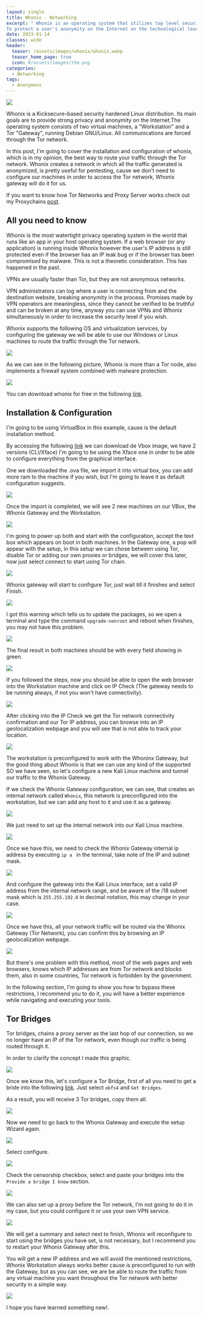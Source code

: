 ```yaml
---
layout: single
title: Whonix - Networking
excerpt: " Whonix is an operating system that utilizes top level security research and best practices to help users stay anonymous on the internet. 
To protect a user's anonymity on the Internet on the technological level Whonix uses virtualization and the Whonix-Workstation combined with the Whonix-Gateway to force all connections through the Tor network."
date: 2023-01-14
classes: wide
header:
  teaser: /assets/images/whonix/whonix.webp
  teaser_home_page: true
  icon: #/assets/images/thm.png
categories:
  - Networking
tags:
  - Anonymous
---
```


![](/assets/images/whonix/banner.webp)

Whonix is a Kicksecure–based security hardened Linux distribution. Its main goals are to provide strong privacy and anonymity on the Internet.The operating system consists of two virtual machines, a "Workstation" and a Tor "Gateway", running Debian GNU/Linux. All communications are forced through the Tor network.

In this post, I'm going to cover the installation and configuration of whonix, which is in my opinion, the best way to route your traffic through the Tor network.
Whonix creates a network in which all the traffic generated is anonymized, is pretty useful for pentesting, cause we don't need to configure our machines in order to access the Tor network, Whonix gateway will do it for us.

If you want to know how Tor Networks and Proxy Server works check out my Proxychains [post](http://Slayer0x.github.io/proxychains/). 

## All you need to know 

Whonix is the most watertight privacy operating system in the world that runs like an app in your host operating system. 
If a web browser (or any application) is running inside Whonix  however the user's IP address is still protected even if the browser has an IP leak bug or if the browser has been compromised by malware. This is not a theoretic consideration. This has happened in the past.

VPNs are usually faster than Tor, but they are not anonymous networks.

VPN administrators can log where a user is connecting from and the destination website, breaking anonymity in the process. Promises made by VPN operators are meaningless, since they cannot be verified to be truthful and can be broken at any time, anyway you can use VPNs and Whonix simultaneously in order to increase the security level if you wish.

Whonix supports the following OS and virtualization services, by configuring the gateway we will be able to use our Windows or Linux machines to route the traffic through the Tor network.

![](/assets/images/whonix/os.PNG)

As we can see in the following picture, Whonix is more than a Tor node, also implements a firewall system combined with malware protection. 

![](/assets/images/whonix/compare.PNG)

You can download whonix for free in the following [link](https://www.whonix.org/).

## Installation & Configuration

I'm going to be using VirtualBox in this example, cause is the default installation method. 

By accessing the following [link](https://www.whonix.org/wiki/VirtualBox) we can download de Vbox image, we have 2 versions (CLI/Xface) I'm going to be using the Xface one in order to be able to configure everything from the graphical interface.

One we downloaded the .ova file, we import it into virtual box, you can add more ram to the machine if you wish, but I'm going to leave it as default configuration suggests.

![](/assets/images/whonix/vbox.PNG)

Once the import is completed, we will see 2 new machines on our VBox, the Whonix Gateway and the Workstation.

![](/assets/images/whonix/machines.PNG)

I'm going to power up both and start with the configuration, accept the text box which appears on boot in both machines.
In the Gateway one, a pop will appear with the setup, in this setup we can chose between using Tor, disable Tor or adding our own proxies or bridges, we will cover this later, now just select connect to start using Tor chain.

![](/assets/images/whonix/Connect.PNG)

Whonix gateway will start to configure Tor, just wait till it finishes and select Finish.

![](/assets/images/whonix/connected.PNG)

I got this warning which tells us to update the packages, so we open a terminal and type the command `upgrade-nonroot` and reboot when finishes, you may not have this problem.

![](/assets/images/whonix/Sytemcheck.PNG)

The final result in both machines should be with every field showing in green.

![](/assets/images/whonix/correct.PNG)

If you followed the steps, now you should be able to open the web browser into the Workstation machine and click on IP Check (The gateway needs to be running always, if not you won't have connectivity).

![](/assets/images/whonix/browser.PNG)

After clicking into the IP Check we get the Tor network connectivity confirmation and our Tor IP address, you can browse into an IP geolocalization webpage and you will see that is not able to track your location. 

![](/assets/images/whonix/correctb.PNG)

The workstation is preconfigured to work with the Whoninx Gateway, but the good thing about Whonix is that we can use any kind of the supported SO we have seen, so let's configure a new Kali Linux machine and tunnel our traffic to the Whonix Gateway.

If we check the Whonix Gateway configuration, we can see, that creates an  internal network called `Whonix`, this network is preconfigured into the workstation, but we can add any host to it and use it as a gateway.

![](/assets/images/whonix/interface.PNG)

We just need to set up the internal network into our Kali Linux machine.

![](/assets/images/whonix/kali.PNG)

Once we have this, we need to check the Whonix Gateway internal ip address by executing `ip a ` in the terminal, take note of the IP and subnet mask.

![](/assets/images/whonix/WhonixIP.PNG)

And configure the gateway into the Kali Linux interface, set a valid IP address from the internal network range, and be aware of the /18 subnet mask which is `255.255.192.0` in decimal notation, this may change in your case.

![](/assets/images/whonix/configure.PNG)

Once we have this, all your network traffic will be routed via the Whonix Gateway (Tor Network), you can confirm this by browsing an IP geolocalization webpage.

![](/assets/images/whonix/kaliip.PNG)

But there's one problem with this method, most of the web pages and web browsers, knows which IP addresses are from Tor network and blocks them, also in some countries, Tor network is forbidden by the government.

In the following section, I'm going to show you how to bypass these restrictions, I recommend you to do it, you will have a better experience while navigating and executing your tools.

## Tor Bridges

Tor bridges, chains a proxy server as the last hop of our connection, so we no longer have an IP of the Tor network, even though our traffic is being routed through it.

In order to clarify the concept I made this graphic.

![](/assets/images/whonix/Bridges.PNG)

Once we know this, let's configure a Tor Bridge, first of all you need to get a bride into the following [link](https://bridges.Torproject.org/options/).
Just select `obfs4` and `Get Bridges`.

As a result, you will receive 3 Tor bridges, copy them all.

![](/assets/images/whonix/bridgestor.PNG)

Now we need to go back to the Whonix Gateway and execute the setup Wizard again.

![](/assets/images/whonix/setup.PNG)

Select configure.

![](/assets/images/whonix/configurebridges.PNG)

Check the censorship checkbox, select and paste your bridges into the `Provide a bridge I know` section.

![](/assets/images/whonix/censor.PNG)

We can also set up a proxy before the Tor network, I'm not going to do it in my case, but you could configure it or use your own VPN service. 

![](/assets/images/whonix/Proxy.PNG)

We will get a summary and select next to finish, Whonix will reconfigure to start using the bridges you have set, is not necessary, but I recommend you to restart your Whonix Gateway after this. 

You will get a new IP address and we will avoid the mentioned restrictions, Whonix Workstation always works better cause is preconfigured to run with the Gateway, but as you can see, we are be able to route the traffic from any virtual machine you want throughout the Tor network with better security in a simple way.

![](/assets/images/whonix/rep.PNG)

I hope you have learned something new!. 

